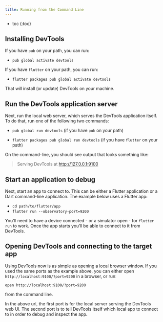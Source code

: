 ```yaml
---
title: Running from the Command Line
---
```


* toc
{:toc}

## Installing DevTools

If you have `pub` on your path, you can run:

- `pub global activate devtools`

If you have `flutter` on your path, you can run:

- `flutter packages pub global activate devtools`

That will install (or update) DevTools on your machine.

## Run the DevTools application server

Next, run the local web server, which serves the DevTools application itself.
To do that, run one of the following two commands:

- `pub global run devtools` (if you have `pub` on your path)

- `flutter packages pub global run devtools` (if you have `flutter` on your path)

On the command-line, you should see output that looks something like:

> Serving DevTools at http://127.0.0.1:9100

## Start an application to debug

Next, start an app to connect to. This can be either a Flutter application or a Dart
command-line application. The example below uses a Flutter app:

- `cd path/to/flutter/app`
- `flutter run --observatory-port=9200`

You'll need to have a device connected - or a simulator open - for `flutter run` to work.
Once the app starts you'll be able to connect to it from DevTools.

## Opening DevTools and connecting to the target app

Using DevTools now is as simple as opening a local browser window. If you used the same
ports as the example above, you can either open `http://localhost:9100/?port=9200` in a
browser, or run:

```
open http://localhost:9100/?port=9200
```

from the command line.

In the above url, the first port is for the local server serving the DevTools web UI. The
second port is to tell DevTools itself which local app to connect to in order to debug and
inspect the app.
